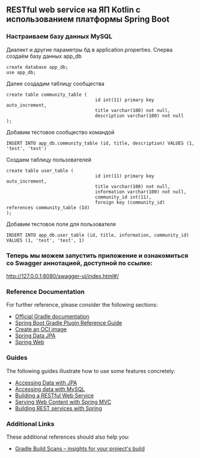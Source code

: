 
## <p class="center" id="title1" > **RESTful web service на ЯП Kotlin c использованием платформы Spring Boot**</p>

### Настраиваем базу данных MySQL
Диалект и другие параметры бд в application.properties.
Сперва создаём базу данных app_db

```mysql
create database app_db;
use app_db;
```
Далее создадим таблицу сообщества
```mysql
create table community_table (
                                 id int(11) primary key auto_increment,
                                 title varchar(100) not null,
                                 description varchar(100) not null
);
```
Добавим тестовое сообщество командой 
```mysql
INSERT INTO app_db.community_table (id, title, description) VALUES (1, 'test', 'test')
```
Cоздаем таблицу пользователей
```mysql
create table user_table (
                                 id int(11) primary key auto_increment,
                                 title varchar(100) not null,
                                 information varchar(100) not null,
                                 community_id int(11),
                                 foreign key (community_id)  references community_table (Id)
);
```
Добавим тестовое поле для пользователя
```mysql
INSERT INTO app_db.user_table (id, title, information, community_id) VALUES (1, 'test', 'test', 1)
```
### Теперь мы можем запустить приложение и ознакомиться со Swagger аннотацией, доступной по ссылке:
http://127.0.0.1:8080/swagger-ui/index.html#/

### Reference Documentation
For further reference, please consider the following sections:

* [Official Gradle documentation](https://docs.gradle.org)
* [Spring Boot Gradle Plugin Reference Guide](https://docs.spring.io/spring-boot/docs/3.2.3/gradle-plugin/reference/html/)
* [Create an OCI image](https://docs.spring.io/spring-boot/docs/3.2.3/gradle-plugin/reference/html/#build-image)
* [Spring Data JPA](https://docs.spring.io/spring-boot/docs/3.2.3/reference/htmlsingle/index.html#data.sql.jpa-and-spring-data)
* [Spring Web](https://docs.spring.io/spring-boot/docs/3.2.3/reference/htmlsingle/index.html#web)

### Guides
The following guides illustrate how to use some features concretely:

* [Accessing Data with JPA](https://spring.io/guides/gs/accessing-data-jpa/)
* [Accessing data with MySQL](https://spring.io/guides/gs/accessing-data-mysql/)
* [Building a RESTful Web Service](https://spring.io/guides/gs/rest-service/)
* [Serving Web Content with Spring MVC](https://spring.io/guides/gs/serving-web-content/)
* [Building REST services with Spring](https://spring.io/guides/tutorials/rest/)

### Additional Links
These additional references should also help you:

* [Gradle Build Scans – insights for your project's build](https://scans.gradle.com#gradle)

